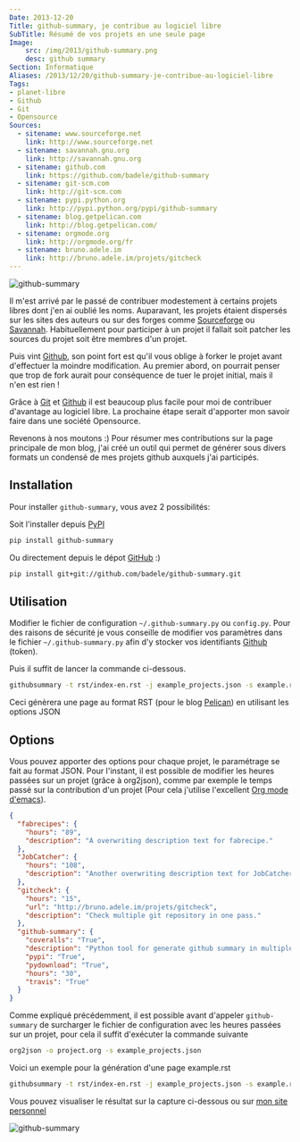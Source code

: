 ```yaml
---
Date: 2013-12-20
Title: github-summary, je contribue au logiciel libre
SubTitle: Résumé de vos projets en une seule page
Image:
    src: /img/2013/github-summary.png
    desc: github summary
Section: Informatique
Aliases: /2013/12/20/github-summary-je-contribue-au-logiciel-libre
Tags:
- planet-libre
- Github
- Git
- Opensource
Sources:
  - sitename: www.sourceforge.net
    link: http://www.sourceforge.net
  - sitename: savannah.gnu.org
    link: http://savannah.gnu.org
  - sitename: github.com
    link: https://github.com/badele/github-summary
  - sitename: git-scm.com
    link: http://git-scm.com
  - sitename: pypi.python.org
    link: http://pypi.python.org/pypi/github-summary
  - sitename: blog.getpelican.com
    link: http://blog.getpelican.com/
  - sitename: orgmode.org
    link: http://orgmode.org/fr
  - sitename: bruno.adele.im
    link: http://bruno.adele.im/projets/gitcheck
---
```


![github-summary](/img/2013/github-summary_vga_palette_crt_effects.png)

Il m'est arrivé par le passé de contribuer modestement à certains projets libres
dont j'en ai oublié les noms. Auparavant, les projets étaient dispersés sur les
sites des auteurs ou sur des forges comme
[Sourceforge](http://www.sourceforge.net) ou
[Savannah](http://savannah.gnu.org). Habituellement pour participer à un projet
il fallait soit patcher les sources du projet soit être membres d'un projet.

Puis vint [Github](https://github.com), son point fort est qu'il vous oblige à
forker le projet avant d'effectuer la moindre modification. Au premier abord, on
pourrait penser que trop de fork aurait pour conséquence de tuer le projet
initial, mais il n'en est rien !

Grâce à [Git](http://git-scm.com) et [Github](https://github.com) il est
beaucoup plus facile pour moi de contribuer d'avantage au logiciel libre. La
prochaine étape serait d'apporter mon savoir faire dans une société Opensource.

Revenons à nos moutons :) Pour résumer mes contributions sur la page principale
de mon blog, j'ai créé un outil qui permet de générer sous divers formats un
condensé de mes projets github auxquels j'ai participés.

## Installation

Pour installer `github-summary`, vous avez 2 possibilités:

Soit l'installer depuis [PyPI](http://pypi.python.org/pypi/github-summary)

```bash
pip install github-summary
```

Ou directement depuis le dépot
[GitHub](https://github.com/badele/github-summary) :)

```bash
pip install git+git://github.com/badele/github-summary.git
```

## Utilisation

Modifier le fichier de configuration `~/.github-summary.py` ou `config.py`. Pour
des raisons de sécurité je vous conseille de modifier vos paramètres dans le
fichier `~/.github-summary.py` afin d'y stocker vos identifiants
[Github](https://github.com) (token).

Puis il suffit de lancer la commande ci-dessous.

```bash
githubsummary -t rst/index-en.rst -j example_projects.json -s example.rst
```

Ceci génèrera une page au format RST (pour le blog
[Pelican](http://blog.getpelican.com/)) en utilisant les options JSON

## Options

Vous pouvez apporter des options pour chaque projet, le paramétrage se fait au
format JSON. Pour l'instant, il est possible de modifier les heures passées sur
un projet (grâce à org2json), comme par exemple le temps passé sur la
contribution d'un projet (Pour cela j'utilise l'excellent
[Org mode d'emacs](http://orgmode.org/fr)).

```json
{
  "fabrecipes": {
    "hours": "89",
    "description": "A overwriting description text for fabrecipe."
  },
  "JobCatcher": {
    "hours": "108",
    "description": "Another overwriting description text for JobCatcher."
  },
  "gitcheck": {
    "hours": "15",
    "url": "http://bruno.adele.im/projets/gitcheck",
    "description": "Check multiple git repository in one pass."
  },
  "github-summary": {
    "coveralls": "True",
    "description": "Python tool for generate github summary in multiple formats (TXT, RST, HTML, ...)",
    "pypi": "True",
    "pydownload": "True",
    "hours": "30",
    "travis": "True"
  }
}
```

Comme expliqué précédemment, il est possible avant d'appeler `github-summary` de
surcharger le fichier de configuration avec les heures passées sur un projet,
pour cela il suffit d'exécuter la commande suivante

```bash
org2json -o project.org -s example_projects.json
```

Voici un exemple pour la génération d'une page example.rst

```bash
githubsummary -t rst/index-en.rst -j example_projects.json -s example.rst
```

Vous pouvez visualiser le résultat sur la capture ci-dessous ou sur
[mon site personnel](http://bruno.adele.im)

![github-summary](/img/2013/github-summary-result_vga_palette_crt_effects.png)
